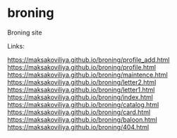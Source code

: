 # broning
Broning site

Links: 

<a href="https://maksakoviliya.github.io/broning/profile_add.html">https://maksakoviliya.github.io/broning/profile_add.html</a><br>
<a href="https://maksakoviliya.github.io/broning/profile.html">https://maksakoviliya.github.io/broning/profile.html</a><br>
<a href="https://maksakoviliya.github.io/broning/maintence.html">https://maksakoviliya.github.io/broning/maintence.html</a><br>
<a href="https://maksakoviliya.github.io/broning/letter2.html">https://maksakoviliya.github.io/broning/letter2.html</a><br>
<a href="https://maksakoviliya.github.io/broning/letter1.html">https://maksakoviliya.github.io/broning/letter1.html</a><br>
<a href="https://maksakoviliya.github.io/broning/index.html">https://maksakoviliya.github.io/broning/index.html</a><br>
<a href="https://maksakoviliya.github.io/broning/catalog.html">https://maksakoviliya.github.io/broning/catalog.html</a><br>
<a href="https://maksakoviliya.github.io/broning/card.html">https://maksakoviliya.github.io/broning/card.html</a><br>
<a href="https://maksakoviliya.github.io/broning/baloon.html">https://maksakoviliya.github.io/broning/baloon.html</a><br>
<a href="https://maksakoviliya.github.io/broning/404.html">https://maksakoviliya.github.io/broning/404.html</a><br>

